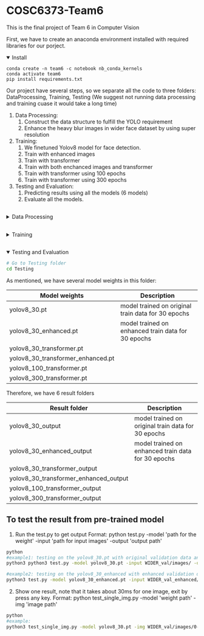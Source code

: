 # COSC6373-Team6
This is the final project of Team 6 in Computer Vision

First, we have to create an anaconda environment installed with required libraries for our porject.

<details open>
<summary>Install</summary>
  
```
conda create -n team6 -c notebook nb_conda_kernels
conda activate team6
pip install requirements.txt
```

</details>

Our project have several steps, so we separate all the code to three folders: DataProcessing, Training, Testing
(We suggest not running data processing and training cuase it would take a long time)
1. Data Processing: 
    1. Construct the data structure to fulfill the YOLO requirement 
    2. Enhance the heavy blur images in wider face dataset by using super resolution
2. Training:
    1. We finetuned Yolov8 model for face detection.
    2. Train with enhanced images
    3. Train with transformer
    4. Train with both enchanced images and transformer
    5. Train with transformer using 100 epochs
    6. Train with transformer using 300 epochs
3.  Testing and Evaluation:
    1. Predicting results using all the models (6 models)
    2. Evaluate all the models.

## <div align="center"></div>

<details close>
<summary>Data Processing</summary>

clone the this repository
```bash
cd DataProcessing
git clone https://github.com/sczhou/CodeFormer
cd CodeFormer
```
Then install more libraries
 ```bash
pip3 install -r requirements.txt
python basicsr/setup.py develop
conda install -c conda-forge dlib (only for face detection or cropping with dlib)
```

1. Preparing data:
Find all the heavy blur images in train and val dataset, and put them in a new folder. Which will run the process file through terminal, to download WilderFace data and prepare the data for enhancement. It takes time.
 ```bash
python ../widerface.py
```
2. Run Super Resolution (It will take forever.)
 ```bash
python inference_codeformer.py -w 0.7 --input_path ./train_heavy_blur --bg_upsampler realesrgan --face_upsample --output_path ./train_enhanced
python inference_codeformer.py -w 0.7 --input_path ./val_heavy_blur --bg_upsampler realesrgan --face_upsample --output_path ./val_enhanced
```
3. Resize the enhanced image to their original size
 ```bash
python ../resize.py
```
4. Prepare YOLO style files
 ```bash
python ../yolov7_train_face_data_preparation.py
```
This will generate folders "train" "val" in the data/widerface and the widerface.yaml
compress "train","val" folder as well as widerface.yaml to a zip file, this will be used for training.
5. Prepare YOLO style enhanced files for training
```bash
python ../enhanced_widerface.py
```
this will copy the enhanced images to the train,val images files, compress them like the previous step, this will be used for training.

6. Prepare WiderFace style WIDER_val/images with enhanced file
```bash
  python ../wilderface_val_enhance.py 
```
this will copy the enhanced val images to the WIDER_val/images, compress it for testing.
  
</details>

## <div align="center"></div>

<details close>
<summary>Training</summary>

```bash
python
yolo predict model=yolov8n.pt source='https://ultralytics.com/images/bus.jpg'
```

</details>

## <div align="center"></div>

<details open>
<summary>Testing and Evaluation</summary>

```bash
# Go to Testing folder
cd Testing
``` 
 
As mentioned, we have several model weights in this folder:
  
| Model weights| Description | 
| ---------------------- | --------------------- |
| yolov8_30.pt | model trained on original train data for 30 epochs |
| yolov8_30_enhanced.pt | model trained on enhanced train data for 30 epochs |
| yolov8_30_transformer.pt | |
| yolov8_30_transformer_enhanced.pt | |
| yolov8_100_transformer.pt | |
| yolov8_300_transformer.pt | |

Therefore, we have 6 result folders

| Result folder | Description | 
| ---------------------- | --------------------- |
| yolov8_30_output | model trained on original train data for 30 epochs |
| yolov8_30_enhanced_output | model trained on enhanced train data for 30 epochs |
| yolov8_30_transformer_output | |
| yolov8_30_transformer_enhanced_output | |
| yolov8_100_transformer_output | |
| yolov8_300_transformer_output | |

## To test the result from pre-trained model
1. Run the test.py to get output
Format: python test.py -model 'path for the weight' -input 'path for input images' -output 'output path'

```bash
python
#example1: testing on the yolov8_30.pt with original validation data and output to yolov8_30_output
python3 python3 test.py -model yolov8_30.pt -input WIDER_val/images/ -output yolov8_30_output

#example2: testing on the yolov8_30_enhanced with enhanced validation data and output to yolov8_30_enhanced_output/
python3 test.py -model yolov8_30_enhanced.pt -input WIDER_val_enhanced/images/ -output yolov8_30_enhanced_output/
```
  
2.  Show one result, note that it takes about 30ms for one image, exit by press any key.
Format: python test_single_img.py -model 'weight path' -img 'image path'
```bash
python
#example: 
python3 test_single_img.py -model yolov8_30.pt -img WIDER_val/images/0--Parade/0_Parade_marchingband_1_20.jpg

```
</details>
